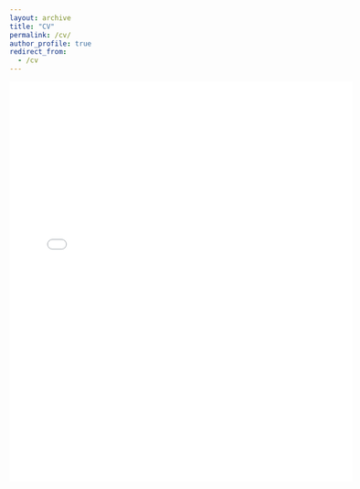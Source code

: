 ```yaml
---
layout: archive
title: "CV"
permalink: /cv/
author_profile: true
redirect_from:
  - /cv
---
```


<embed src="{{.BASE_PATH }}/files/GaneshGorti_CV_020223.pdf" width="600" height="700" type='application/pdf'>


